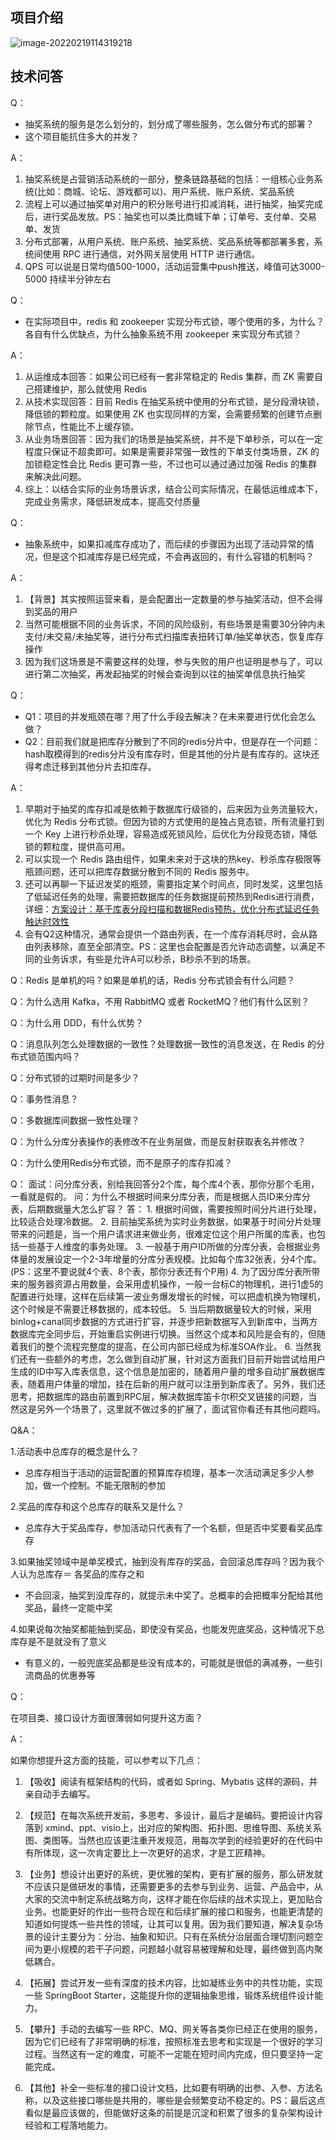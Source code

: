 ## 项目介绍

![image-20220219114319218](https://gitee.com/HappyBinbin/pcigo/raw/master/image-20220219114319218.png)

## 技术问答

Q：

- 抽奖系统的服务是怎么划分的，划分成了哪些服务，怎么做分布式的部署？
- 这个项目能抗住多大的并发？

A：

1. 抽奖系统是占营销活动系统的一部分，整条链路基础的包括：一组核心业务系统(比如：商城、论坛、游戏都可以)、用户系统、账户系统、奖品系统
2. 流程上可以通过抽奖单对用户的积分账号进行扣减消耗，进行抽奖，抽奖完成后，进行奖品发放。PS：抽奖也可以类比商城下单；订单号、支付单、交易单、发货
3. 分布式部署，从用户系统、账户系统、抽奖系统、奖品系统等都部署多套，系统间使用 RPC 进行通信，对外网关层使用 HTTP 进行通信。
4. QPS 可以说是日常均值500-1000，活动运营集中push推送，峰值可达3000-5000 持续半分钟左右



Q：

- 在实际项目中，redis 和 zookeeper 实现分布式锁，哪个使用的多，为什么？各自有什么优缺点，为什么抽象系统不用 zookeeper 来实现分布式锁？

A：

1. 从运维成本回答：如果公司已经有一套非常稳定的 Redis 集群，而 ZK 需要自己搭建维护，那么就使用 Redis 
2. 从技术实现回答：目前 Redis 在抽奖系统中使用的分布式锁，是分段滑块锁，降低锁的颗粒度。如果使用 ZK 也实现同样的方案，会需要频繁的创建节点删除节点，性能比不上缓存锁。
3. 从业务场景回答：因为我们的场景是抽奖系统，并不是下单秒杀，可以在一定程度只保证不超卖即可。如果是需要非常强一致性的下单支付类场景，ZK 的加锁稳定性会比 Redis 更可靠一些，不过也可以通过通过加强 Redis 的集群来解决此问题。
4. 综上：以结合实际的业务场景诉求，结合公司实际情况，在最低运维成本下，完成业务需求，降低研发成本，提高交付质量



Q：

- 抽象系统中，如果扣减库存成功了，而后续的步骤因为出现了活动异常的情况，但是这个扣减库存是已经完成，不会再返回的，有什么容错的机制吗？

A：

1. 【背景】其实按照运营来看，是会配置出一定数量的参与抽奖活动，但不会得到奖品的用户
2.  当然可能根据不同的业务诉求，不同的风险级别，有些场景是需要30分钟内未支付/未交易/未抽奖等，进行分布式扫描库表扭转订单/抽奖单状态，恢复库存操作
3. 因为我们这场景是不需要这样的处理，参与失败的用户也证明是参与了，可以进行第二次抽奖，再发起抽奖的时候会查询到以往的抽奖单信息执行抽奖



Q：

- Q1：项目的并发瓶颈在哪？用了什么手段去解决？在未来要进行优化会怎么做？
- Q2：目前我们就是把库存分散到了不同的redis分片中，但是存在一个问题：hash取模得到的redis分片没有库存时，但是其他的分片是有库存的。这块还得考虑迁移到其他分片去扣库存。

A：

1. 早期对于抽奖的库存扣减是依赖于数据库行级锁的，后来因为业务流量较大，优化为 Redis 分布式锁。但因为锁的方式使用的是独占竞态锁，所有流量打到一个 Key 上进行秒杀处理，容易造成死锁风险，后优化为分段竞态锁，降低锁的颗粒度，提供高可用。 
2. 可以实现一个 Redis 路由组件，如果未来对于这块的热key、秒杀库存极限等瓶颈问题，还可以把库存数据分散到不同的 Redis 服务中。 
3. 还可以再聊一下延迟发奖的瓶颈，需要指定某个时间点，同时发奖，这里包括了低延迟任务的处理，需要把数据库的任务数据提前预热到Redis进行消费，详细：[方案设计：基于库表分段扫描和数据Redis预热，优化分布式延迟任务触达时效性](https://mp.weixin.qq.com/s/jJ0vxdeKXHiYZLrwDEBOcQ)
4. 会有Q2这种情况，通常会提供一个路由列表，在一个库存消耗尽时，会从路由列表移除，直至全部清空。PS：这里也会配置是否允许动态调整，以满足不同的业务诉求，有些是允许A可以秒杀，B秒杀不到的场景。

Q：Redis 是单机的吗？如果是单机的话，Redis 分布式锁会有什么问题？

Q：为什么选用 Kafka，不用 RabbitMQ 或者 RocketMQ？他们有什么区别？

Q：为什么用 DDD，有什么优势？

Q：消息队列怎么处理数据的一致性？处理数据一致性的消息发送，在 Redis 的分布式锁范围内吗？

Q：分布式锁的过期时间是多少？

Q：事务性消息？

Q：多数据库间数据一致性处理？

Q：为什么分库分表操作的表修改不在业务层做，而是反射获取表名并修改？

Q：为什么使用Redis分布式锁，而不是原子的库存扣减？

Q： 面试：问分库分表，别给我回答分2个库，每个库4个表，那你分那个毛用，一看就是假的。 问：为什么不根据时间来分库分表，而是根据人员ID来分库分表，后期数据量大怎么扩容？ 答： 1. 根据时间做，需要按照时间分片进行处理，比较适合处理冷数据。 2. 目前抽奖系统为实时业务数据，如果基于时间分片处理带来的问题是，当一个用户请求进来做业务，很难定位这个用户所属的库表，也包括一些基于人维度的事务处理。 3. 一般基于用户ID所做的分库分表，会根据业务体量的发展设定一个2-3年增量的分库分表规模。比如每个库32张表，分4个库。(PS：这里不要说就4个表、8个表，那你分表还有个P用) 4. 为了因分库分表所带来的服务器资源占用数量，会采用虚机操作，一般一台标C的物理机，进行1虚5的配置进行处理，这样在后续第一波业务爆发增长的时候，可以把虚机换为物理机，这个时候是不需要迁移数据的，成本较低。 5. 当后期数据量较大的时候，采用binlog+canal同步数据的方式进行扩容，并逐步把新数据写入到新库中，当两方数据库完全同步后，开始重启实例进行切换。当然这个成本和风险是会有的，但随着我们的整个流程完整度的提高，在公司内部已经成为标准SOA作业。 6. 当然我们还有一些额外的考虑，怎么做到自动扩展，针对这方面我们目前开始尝试给用户生成的ID中写入库表信息，这个信息是加密的，随着用户量的增多自动扩展数据库表，随着用户体量的增加，挂在后新的用户就可以注册到新库表了。另外，我们还思考，把数据库的路由前置到RPC层，解决数据库笛卡尔积交叉链接的问题，当然这是另外一个场景了，这里就不做过多的扩展了，面试官你看还有其他问题吗。





Q&A：

1.活动表中总库存的概念是什么？

- 总库存相当于活动的运营配置的预算库存梳理，基本一次活动满足多少人参加，做一个控制。不能无限制的参加

2.奖品的库存和这个总库存的联系又是什么？       

- 总库存大于奖品库存，参加活动只代表有了一个名额，但是否中奖要看奖品库存

3.如果抽奖领域中是单奖模式，抽到没有库存的奖品，会回滚总库存吗？因为我个人认为总库存＝ 各奖品的库存之和

- 不会回滚，抽奖到没库存的，就提示未中奖了。总概率的会把概率分配给其他奖品，最终一定能中奖

4.如果说每次抽奖都能抽到奖品，即使没有奖品，也能发兜底奖品，这种情况下总库存是不是就没有了意义

- 有意义的，一般兜底奖品都是些没有成本的，可能就是很低的满减券，一些引流商品的优惠券等 





Q： 

在项目类、接口设计方面很薄弱如何提升这方面？

A：

如果你想提升这方面的技能，可以参考以下几点： 

1. 【吸收】阅读有框架结构的代码，或者如 Spring、Mybatis 这样的源码，并亲自动手去编写。

2. 【规范】在每次系统开发前，多思考、多设计，最后才是编码。要把设计内容落到 xmind、ppt、visio上，出对应的架构图、拓扑图、思维导图、系统关系图、类图等。当然也应该更注重开发规范，用每次学到的经验更好的在代码中有所体现，这一次肯定要比上一次更好的追求，才是工匠精神。 
3. 【业务】想设计出更好的系统，更优雅的架构，更有扩展的服务，那么研发就不应该只是做研发的事情，还需要更多的去参与到业务、运营、产品会中，从大家的交流中制定系统战略方向，这样才能在你后续的战术实现上，更加贴合业务。也能更好的作出一些符合现在和后续扩展的接口和服务，也能更清楚的知道如何提炼一些共性的领域，让其可以复用。因为我们要知道，解决复杂场景的设计主要分为：分治、抽象和知识。只有在系统分治层面合理切割问题空间为更小规模的若干子问题，问题越小就容易被理解和处理，最终做到高内聚低耦合。
4. 【拓展】尝试开发一些有深度的技术内容，比如凝练业务中的共性功能，实现一些 SpringBoot Starter，这能提升你的逻辑抽象思维，锻炼系统组件设计能力。
5. 【攀升】手动的去编写一些 RPC、MQ、网关等各类你已经正在使用的服务，因为它们已经有了非常明确的标准，按照标准去思考和实现是一个很好的学习过程。当然这有一定的难度，可能不一定能在短时间内完成，但只要坚持一定能完成。 
6. 【其他】补全一些标准的接口设计文档，比如要有明确的出参、入参、方法名称，以及这些接口哪些是共用的，哪些是会频繁变动不稳定的。PS：最后这点看似是最应该做的，但能做好这条的前提是沉淀和积累了很多的复杂架构设计经验和工程落地能力。





























